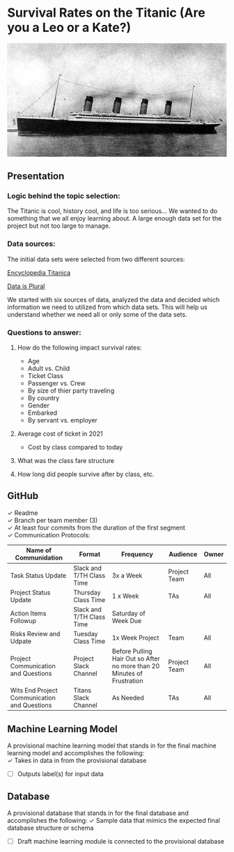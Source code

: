 # Survival Rates on the Titanic (Are you a Leo or a Kate?)
![](Resources\Images\R_M_S_Titanic.jpg)

## Presentation

### Logic behind the topic selection:
The Titanic is cool, history cool, and life is too serious… We wanted to do something that we all enjoy learning about. A large enough data set for the project but not too large to manage.

### Data sources:
The initial data sets were selected from two different sources:

[Encyclopedia Titanica](https://www.encyclopedia-titanica.org/)

[Data is Plural](https://www.data-is-plural.com/archive/2016-03-30-edition/)

We started with six sources of data, analyzed the data and decided which information we need to utilized from which data sets.  This will help us understand whether we need all or only some of the data sets.

### Questions to answer:
1. How do the following impact survival rates:
    * Age
    * Adult vs. Child
    * Ticket Class
    * Passenger vs. Crew
    * By size of thier party traveling
    * By country
    * Gender
    * Embarked
    * By servant vs. employer

2. Average cost of ticket in 2021
    * Cost by class compared to today
3. What was the class fare structure
4. How long did people survive after by class, etc.

## GitHub

✓ Readme  
✓ Branch per team member (3)  
✓ At least four commits from the duration of the first segment  
✓ Communication Protocols:

Name of Communidation | Format | Frequency | Audience | Owner
----------------------|--------|-----------|----------|------
Task Status Update | Slack and T/TH Class Time | 3x a Week | Project Team | All
Project Status Update |	Thursday Class Time |	1 x Week |	TAs |	All
Action Items Followup |	Slack and T/TH Class Time |	Saturday of Week Due		
Risks Review and Udpate |	Tuesday Class Time |	1x Week	Project | Team |	All
Project Communication and Questions |	Project Slack Channel |	Before Pulling Hair Out so After no more than 20 Minutes of Frustration |	Project Team |	All
Wits End Project Communication and Questions |	Titans Slack Channel |	As Needed |	TAs	 | All

## Machine Learning Model

A provisional machine learning model that stands in for the final machine learning model and accomplishes the following:   
✓ Takes in data in from the provisional database   
- [ ] Outputs label(s) for input data

## Database

A provisional database that stands in for the final database and accomplishes the following: 
✓ Sample data that mimics the expected final database structure or schema 
- [ ] Draft machine learning module is connected to the provisional database


